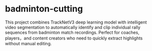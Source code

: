 # badminton-cutting
This project combines TrackNetV3 deep learning model with intelligent video segmentation to automatically identify and clip individual rally sequences from badminton match recordings. Perfect for coaches, players，and content creators who need to quickly extract highlights  without manual editing.
